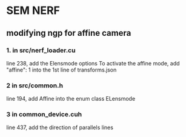 # SEM NERF

## modifying ngp for affine camera 

### 1. in src/nerf_loader.cu
line 238, add the Elensmode options
To activate the affine mode, add "affine": 1 into the 1st line of transforms.json

### 2 in src/common.h 
line 194, add Affine  into the enum class ELensmode

### 3 in common_device.cuh
line 437, add the direction of parallels lines
